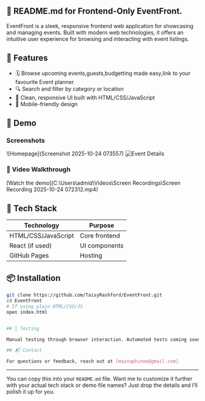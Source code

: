 ## 📘 README.md for Frontend-Only EventFront.

EventFront is a sleek, responsive frontend web application for showcasing and managing events. Built with modern web technologies, it offers an intuitive user experience for browsing and interacting with event listings.

## 🚀 Features

- 🗓️ Browse upcoming events,guests,budgetting made easy,link to your favourite Event planner
- 🔍 Search and filter by category or location
- 🎨 Clean, responsive UI built with HTML/CSS/JavaScript 
- 📱 Mobile-friendly design

## 📸 Demo

### Screenshots
![Homepage](Screenshot 2025-10-24 073557)
![Event Details]("C:\Users\admid\Desktop\EventFront")

### 🎥 Video Walkthrough
[Watch the demo](C:\Users\admid\Videos\Screen Recordings\Screen Recording 2025-10-24 072312.mp4)

## 🧰 Tech Stack

| Technology | Purpose |
|------------|---------|
| HTML/CSS/JavaScript | Core frontend |
| React (if used) | UI components |
| GitHub Pages | Hosting |

## 📦 Installation

```bash
git clone https://github.com/TaisyRashford/EventFront.git
cd EventFront
# If using plain HTML/CSS/JS
open index.html


## 🧪 Testing

Manual testing through browser interaction. Automated tests coming soon!

## 📬 Contact

For questions or feedback, reach out at [mainaphinee@gmail.com]
```

---

You can copy this into your `README.md` file. Want me to customize it further with your actual tech stack or demo file names? Just drop the details and I’ll polish it up for you.
